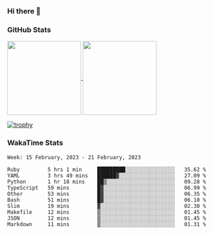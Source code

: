 ### Hi there 👋

### GitHub Stats

<a href="https://github.com/anuraghazra/github-readme-stats">
  <img align="center" height="170px" src="https://github-readme-stats.vercel.app/api/top-langs/?username=tksfjt1024&layout=compact&count_private=true&show_icons=true&show_icons=true&theme=graywhite" />
</a>
<a href="https://github.com/anuraghazra/github-readme-stats">
  <img align="center" height="170px" src="https://github-readme-stats.vercel.app/api?username=tksfjt1024&count_private=true&show_icons=true&show_icons=true&theme=graywhite" />
</a>

[![trophy](https://github-profile-trophy.vercel.app/?username=tksfjt1024)](https://github.com/ryo-ma/github-profile-trophy)

### WakaTime Stats

<!--START_SECTION:waka-->
```text
Week: 15 February, 2023 - 21 February, 2023

Ruby         5 hrs 1 min     █████████░░░░░░░░░░░░░░░░   35.62 % 
YAML         3 hrs 49 mins   ██████▓░░░░░░░░░░░░░░░░░░   27.09 % 
Python       1 hr 18 mins    ██▒░░░░░░░░░░░░░░░░░░░░░░   09.28 % 
TypeScript   59 mins         █▓░░░░░░░░░░░░░░░░░░░░░░░   06.99 % 
Other        53 mins         █▓░░░░░░░░░░░░░░░░░░░░░░░   06.35 % 
Bash         51 mins         █▓░░░░░░░░░░░░░░░░░░░░░░░   06.10 % 
Slim         19 mins         ▓░░░░░░░░░░░░░░░░░░░░░░░░   02.30 % 
Makefile     12 mins         ▒░░░░░░░░░░░░░░░░░░░░░░░░   01.45 % 
JSON         12 mins         ▒░░░░░░░░░░░░░░░░░░░░░░░░   01.45 % 
Markdown     11 mins         ▒░░░░░░░░░░░░░░░░░░░░░░░░   01.31 % 
```
<!--END_SECTION:waka-->
